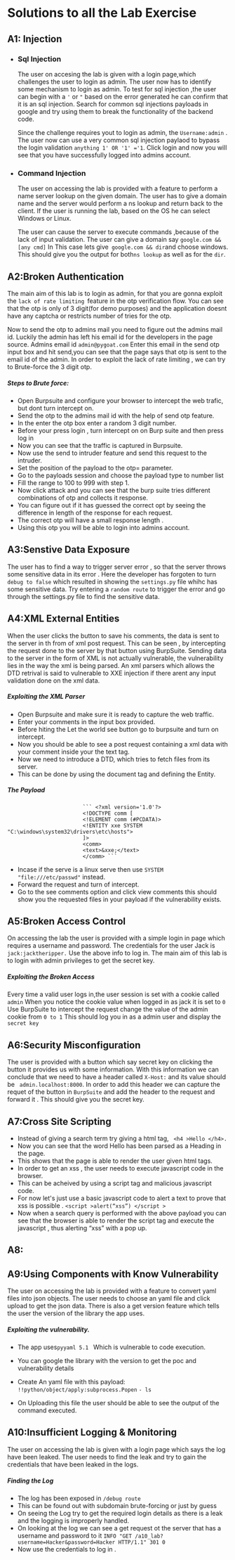 # Solutions to all the Lab Exercise 


## A1: Injection 
 * ### Sql Injection
    The user on accesing the lab is given with a login page,which challenges the user to login as admin.
    The user now has to identify some mechanism to login as admin.
    To test for sql injection ,the user can begin with a ```'``` or ``` " ``` based on the error generated he can confirm that it is an sql injection.
    Search for common sql injections payloads in google and try using them to break the functionality of the backend code.
    
    Since the challenge requires yout to login as admin, the ```Username:admin``` . The user now can use a very common sql injection paylaod to bypass the login validation
    ```anything 1' OR '1' ='1```.
    Click login and now you will see that you have successfully logged into admins account.
    
    
 * ### Command Injection
    The user on accessing the lab is provided with a feature to perform a name server lookup on the given domain. The user has to give a domain name and the server would         perform a ns lookup and return back to the client. If the user is running the lab, based on the OS he can select Windows or Linux.
    
   The user can cause the server to execute commands ,because of the lack of input validation.
   The user can give a domain say ```google.com && [any cmd]```
   In This case lets give``` google.com && dir```and choose windows.
   This should give you the output for both```ns lookup``` as well as for the ```dir```.
    
    
## A2:Broken Authentication

The main aim of this lab is to login as admin, for that you are gonna exploit the ```lack of rate limiting ```feature in the otp verification flow. You can see that the otp is only of 3 digit(for demo purposes) and the application doesnt have any captcha or restricts number of tries for the otp.

Now to send the otp to admins mail you need to figure out the admins mail id. Luckily the admin has left his email id for the developers in the page source. Admins email id ```admin@pygoat.com``` Enter this email in the send otp input box and hit send,you can see that the page says that otp is sent to the email id of the admin. In order to exploit the lack of rate limiting , we can try to Brute-force the 3 digit otp.

##### Steps to Brute force: 

* Open Burpsuite and configure your browser to intercept the web trafic, but dont turn intercept on.
* Send the otp to the admins mail id with the help of send otp feature.
* In the enter the otp box enter a random 3 digit number.
* Before your press login , turn intercept on on Burp suite and then press log in
* Now you can see that the traffic is captured in Burpsuite.
* Now use the send to intruder feature and send this request to the intruder.
* Set the position of the payload to the otp= parameter.
* Go to the payloads session and choose the payload type to number list
* Fill the range to 100 to 999 with step 1.
* Now click attack and you can see that the burp suite tries different combinations of otp and collects it response.
* You can figure out if it has guessed the correct opt by seeing the difference in length of the response for each request.
* The correct otp will have a small response length .
* Using this otp you will be able to login into admins account.


## A3:Senstive Data Exposure
 
  The user has to find a way to trigger server error , so that the server throws some sensitive data in its error .
  Here the developer has forgoten to turn ```debug to false``` which resulted in showing the ```settings.py``` file whihc has some sensitive data.
  Try entering a ```random route``` to trigger the error and go through the settings.py file to find the sensitive data.


## A4:XML External Entities
  
When the user clicks the button to save his comments, the data is sent to the server in th from of xml post request. This can be seen , by intercepting the request done to the server by that button using BurpSuite.
Sending data to the server in the form of XML is not actually vulnerable, the vulnerability lies in the way the xml is being parsed. An xml parsers which allows the DTD retrival is said to vulnerable to XXE injection if there arent any input validation done on the xml data.

##### Exploiting the XML Parser

* Open Burpsuite and make sure it is ready to capture the web traffic.
* Enter your comments in the input box provided.
* Before hiting the Let the world see button go to burpsuite and turn on intercept.
* Now you should be able to see a post request containing a xml data with your comment inside your the text tag.
* Now we need to introduce a DTD, which tries to fetch files from its server.
* This can be done by using the document tag and defining the Entity.

##### The Payload

                            ``` <?xml version='1.0'?>
                            <!DOCTYPE comm [
                            <!ELEMENT comm (#PCDATA)>
                            <!ENTITY xxe SYSTEM "C:\windows\system32\drivers\etc\hosts">
                            ]>
                            <comm>
                            <text>&xxe;</text>
                            </comm> ```

* Incase if the serve is a linux serve then use ``` SYSTEM "file:///etc/passwd" ``` instead.
* Forward the request and turn of intercept.
* Go to the see comments option and click view comments this should show you the requested files in your payload if the vulnerability exists.


## A5:Broken Access Control

On accessing the lab the user is provided with a simple login in page which requires a username and password.
The credentials for the user Jack is ```jack:jacktheripper.```
Use the above info to log in.
The main aim of this lab is to login with admin privileges to get the secret key.

##### Exploiting the Broken Access

Every time a valid user logs in,the user session is set with a cookie called ``` admin```
When you notice the cookie value when logged in as jack it is set to ```0```
Use BurpSuite to intercept the request change the value of the admin cookie from ```0 to 1```
This should log you in as a admin user and display the ```secret key```

## A6:Security Misconfiguration
 
The user is provided with a button which say secret key on clicking the button it provides us with some information.
With this information we can conclude that we need to have a header called ```X-Host:``` and its value should be ``` admin.localhost:8000```.
In order to add this header we can capture the requet of the button in ```BurpSuite``` and add the header to the request and forward it .
This should give you the secret key.
 
## A7:Cross Site Scripting

* Instead of giving a search term try giving a html tag, ``` <h4 >Hello </h4>.```
* Now you can see that the word Hello has been parsed as a Heading in the page.
* This shows that the page is able to render the user given html tags.
* In order to get an xss , the user needs to execute javascript code in the browser.
* This can be acheived by using a script tag and malicious javascript code.
* For now let's just use a basic javascript code to alert a text to prove that xss is possible .
                   ```<script >alert(“xss”) </script >```
* Now when a search query is performed with the above payload you can see that the browser is able to render the script tag and execute the javascript , thus alerting “xss” with a pop up.

## A8:

## A9:Using Components with Know Vulnerability
 
The user on accessing the lab is provided with a feature to convert yaml files into json objects. The user needs to choose an yaml file and click upload to get the json data. There is also a get version feature which tells the user the version of the library the app uses. 

##### Exploiting the vulnerability.

* The app uses```pyyaml 5.1 ``` Which is vulnerable to code execution.
* You can google the library with the version to get the poc and vulnerability details
* Create An yaml file with this payload:
                    ``` !!python/object/apply:subprocess.Popen ```
                     ```- ls ```

* On Uploading this file the user should be able to see the output of the command executed.

## A10:Insufficient Logging & Monitoring
   
The user on accessing the lab is given with a login page which says the log have been leaked. The user needs to find the leak and try to gain the credentials that have been leaked in the logs.

##### Finding the Log

* The log has been exposed in ```/debug route```
* This can be found out with subdomain brute-forcing or just by guess
* On seeing the Log try to get the required login details as there is a leak and the logging is improperly handled.
* On looking at the log we can see a get request ot the server that has a username and password to it 
 ``` INFO "GET /a10_lab?username=Hacker&password=Hacker HTTP/1.1" 301 0 ```
* Now use the credentials to log in .


